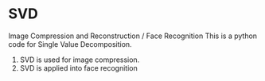# SVD
Image Compression and Reconstruction / Face Recognition
This is a python code for Single Value Decomposition.
1. SVD is used for image compression.
2. SVD is applied into face recognition
